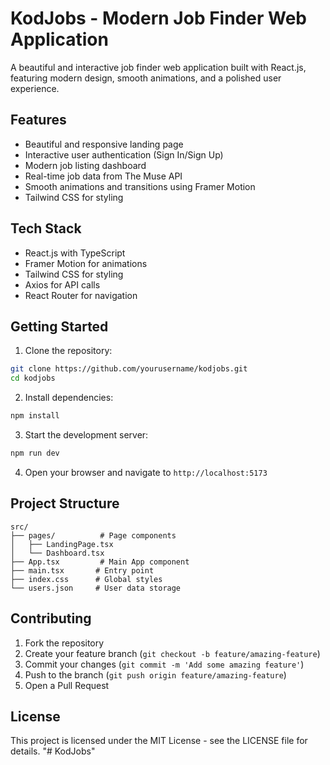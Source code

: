 # KodJobs - Modern Job Finder Web Application

A beautiful and interactive job finder web application built with React.js, featuring modern design, smooth animations, and a polished user experience.

## Features

- Beautiful and responsive landing page
- Interactive user authentication (Sign In/Sign Up)
- Modern job listing dashboard
- Real-time job data from The Muse API
- Smooth animations and transitions using Framer Motion
- Tailwind CSS for styling

## Tech Stack

- React.js with TypeScript
- Framer Motion for animations
- Tailwind CSS for styling
- Axios for API calls
- React Router for navigation

## Getting Started

1. Clone the repository:
```bash
git clone https://github.com/yourusername/kodjobs.git
cd kodjobs
```

2. Install dependencies:
```bash
npm install
```

3. Start the development server:
```bash
npm run dev
```

4. Open your browser and navigate to `http://localhost:5173`

## Project Structure

```
src/
├── pages/          # Page components
│   ├── LandingPage.tsx
│   └── Dashboard.tsx
├── App.tsx         # Main App component
├── main.tsx       # Entry point
├── index.css      # Global styles
└── users.json     # User data storage
```

## Contributing

1. Fork the repository
2. Create your feature branch (`git checkout -b feature/amazing-feature`)
3. Commit your changes (`git commit -m 'Add some amazing feature'`)
4. Push to the branch (`git push origin feature/amazing-feature`)
5. Open a Pull Request

## License

This project is licensed under the MIT License - see the LICENSE file for details.
"# KodJobs" 
